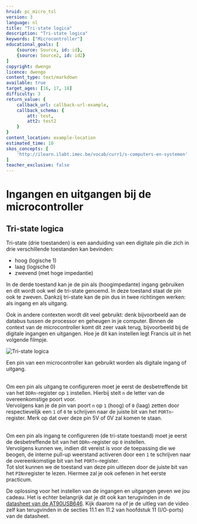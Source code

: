 ```yaml
---
hruid: pc_micro_tsl
version: 3
language: nl
title: "Tri-state logica"
description: "Tri-state logica"
keywords: ["Microcontroller"]
educational_goals: [
    {source: Source, id: id}, 
    {source: Source2, id: id2}
]
copyright: dwengo
licence: dwengo
content_type: text/markdown
available: true
target_ages: [16, 17, 18]
difficulty: 3
return_value: {
    callback_url: callback-url-example,
    callback_schema: {
        att: test,
        att2: test2
    }
}
content_location: example-location
estimated_time: 10
skos_concepts: [
    'http://ilearn.ilabt.imec.be/vocab/curr1/s-computers-en-systemen'
]
teacher_exclusive: false
---
```

# Ingangen en uitgangen bij de microcontroller

## Tri-state logica

Tri-state (drie toestanden) is een aanduiding van een digitale pin die zich in drie verschillende toestanden kan bevinden:

* hoog (logische 1)
* laag (logische 0)
* zwevend (met hoge impedantie)

In de derde toestand kan je de pin als (hoogimpedante) ingang gebruiken en dit wordt ook wel de tri-state genoemd. In deze toestand staat de pin ook te zweven. Dankzij tri-state kan de pin dus in twee richtingen werken: als ingang en als uitgang. 

Ook in andere contexten wordt dit veel gebruikt: denk bijvoorbeeld aan de databus tussen de processor en geheugen in je computer. Binnen de context van de microcontroller komt dit zeer vaak terug, bijvoorbeeld bij de digitale ingangen en uitgangen. Hoe je dit kan instellen legt Francis uit in het volgende filmpje.

![](@youtube/https://www.youtube.com/embed/vkrsgYTuI8A "Tri-state logica")

<div class="alert alert-box alert-success">
Een pin van een microcontroller kan gebruikt worden als digitale ingang of uitgang.<br><br> 

Om een pin als uitgang te configureren moet je eerst de desbetreffende bit van het <code>DDRn</code>-register op <code>1</code> instellen. Hierbij stelt <code>n</code> de letter van de overeenkomstige poort voor.<br>
Vervolgens kan je de pin van poort <code>n</code> op <code>1</code> (hoog) of <code>0</code> (laag) zetten door respectievelijk een <code>1</code> of <code>0</code> te schrijven naar de juiste bit van het <code>PORTn</code>-register. Merk op dat over deze pin 5V of 0V zal komen te staan.<br><br>

Om een pin als ingang te configureren (de tri-state toestand) moet je eerst de desbetreffende bit van het <code>DDRn</code>-register op <code>0</code> instellen.<br>
Vervolgens kunnen we, indien dit vereist is voor de toepassing die we beogen, de interne pull-up weerstand activeren door een <code>1</code> te schrijven naar de overeenkomstige bit van het <code>PORTn</code>-register.<br>
Tot slot kunnen we de toestand van deze pin uitlezen door de juiste bit van het <code>PINn</code>register te lezen. Hiermee zal je ook oefenen in het eerste practicum.
</div>

<div class="alert alert-box alert-danger">
De oplossing voor het instellen van de ingangen en uitgangen geven we jou cadeau. Het is echter belangrijk dat je dit ook kan terugvinden in de <a href="../embed/datasheet_AT90USB646.pdf">datasheet van de AT90USB646</a>. Kijk daarom na of je de uitleg van de video zelf kan terugvinden in de secties 11.1 en 11.2 van hoofdstuk 11 (I/O-ports) van de datasheet.
</div>